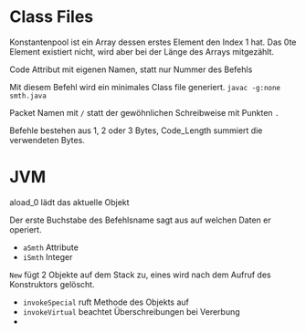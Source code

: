 # Class Files

Konstantenpool ist ein Array dessen erstes Element den Index 1 hat. Das 0te Element existiert nicht, wird aber bei der Länge des Arrays mitgezählt.

Code Attribut mit eigenen Namen, statt nur Nummer des Befehls

Mit diesem Befehl wird ein minimales Class file generiert.
`javac -g:none smth.java` 

Packet Namen mit `/` statt der gewöhnlichen Schreibweise mit Punkten `.` 

Befehle bestehen aus 1, 2 oder 3 Bytes, Code_Length summiert die verwendeten Bytes.

# JVM

aload_0 lädt das aktuelle Objekt

Der erste Buchstabe des Befehlsname sagt aus auf welchen Daten er operiert.
- `aSmth` Attribute
- `iSmth` Integer

`New` fügt 2 Objekte auf dem Stack zu, eines wird nach dem Aufruf des Konstruktors gelöscht.

- `invokeSpecial` ruft Methode des Objekts auf
- `invokeVirtual` beachtet Überschreibungen bei Vererbung
- 